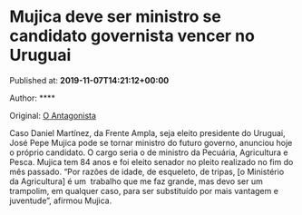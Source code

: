 
# Mujica deve ser ministro se candidato governista vencer no Uruguai

Published at: **2019-11-07T14:21:12+00:00**

Author: ****

Original: [O Antagonista](https://www.oantagonista.com/mundo/mujica-deve-ser-ministro-se-candidato-governista-vencer-no-uruguai/)

Caso Daniel Martínez, da Frente Ampla, seja eleito presidente do Uruguai, José Pepe Mujica pode se tornar ministro do futuro governo, anunciou hoje o próprio candidato.
O cargo seria o de ministro da Pecuária, Agricultura e Pesca.
Mujica tem 84 anos e foi eleito senador no pleito realizado no fim do mês passado.
“Por razões de idade, de esqueleto, de tripas, [o Ministério da Agricultura] é um  trabalho que me faz grande, mas devo ser um trampolim, em qualquer caso, para ser substituído por mais vantagem e juventude”, afirmou Mujica.
